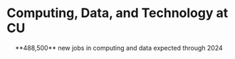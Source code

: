 # Computing, Data, and Technology at CU

<p align="center">
   **488,500** new jobs in computing and data expected through 2024
</p>


